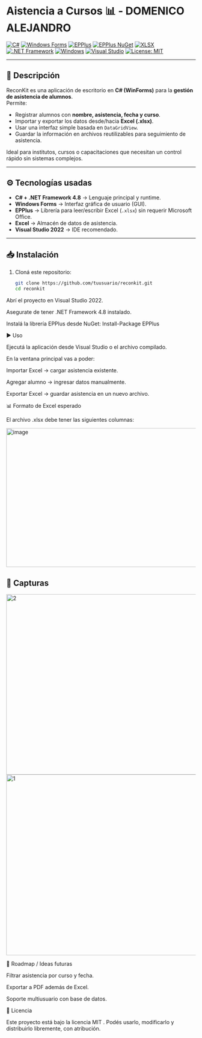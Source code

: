 # Aistencia a Cursos 📊 - DOMENICO ALEJANDRO

[![C#](https://img.shields.io/badge/C%23-language-239120?logo=csharp&logoColor=white)](https://learn.microsoft.com/dotnet/csharp/)
[![Windows Forms](https://img.shields.io/badge/Windows%20Forms-Desktop-0078D6?logo=windows&logoColor=white)](https://learn.microsoft.com/dotnet/desktop/winforms/)
[![EPPlus](https://img.shields.io/badge/EPPlus-Excel%20library-004880?logo=nuget&logoColor=white)](https://www.nuget.org/packages/EPPlus/)
[![EPPlus NuGet](https://img.shields.io/nuget/v/EPPlus.svg?label=EPPlus)](https://www.nuget.org/packages/EPPlus/)
[![XLSX](https://img.shields.io/badge/Excel-.xlsx-217346?logo=microsoft-excel&logoColor=white)](https://learn.microsoft.com/office/open-xml/spreadsheets/)
[![.NET Framework](https://img.shields.io/badge/.NET%20Framework-4.8-512BD4?logo=dotnet&logoColor=white)](https://learn.microsoft.com/dotnet/framework/)
[![Windows](https://img.shields.io/badge/Windows-Only-0078D6?logo=windows&logoColor=white)](https://www.microsoft.com/windows/)
[![Visual Studio](https://img.shields.io/badge/IDE-Visual%20Studio%202022-5C2D91?logo=visual-studio&logoColor=white)](https://visualstudio.microsoft.com/)
[![License: MIT](https://img.shields.io/badge/License-MIT-yellow.svg)](./LICENSE)

---

## 📖 Descripción

ReconKit es una aplicación de escritorio en **C# (WinForms)** para la **gestión de asistencia de alumnos**.  
Permite:

- Registrar alumnos con **nombre, asistencia, fecha y curso**.  
- Importar y exportar los datos desde/hacia **Excel (.xlsx)**.  
- Usar una interfaz simple basada en `DataGridView`.  
- Guardar la información en archivos reutilizables para seguimiento de asistencia.  

Ideal para institutos, cursos o capacitaciones que necesitan un control rápido sin sistemas complejos.

---

## ⚙️ Tecnologías usadas

- **C# + .NET Framework 4.8** → Lenguaje principal y runtime.  
- **Windows Forms** → Interfaz gráfica de usuario (GUI).  
- **EPPlus** → Librería para leer/escribir Excel (`.xlsx`) sin requerir Microsoft Office.  
- **Excel** → Almacén de datos de asistencia.  
- **Visual Studio 2022** → IDE recomendado.  

---

## 📥 Instalación

1. Cloná este repositorio:
   ```bash
   git clone https://github.com/tuusuario/reconkit.git
   cd reconkit
Abrí el proyecto en Visual Studio 2022.

Asegurate de tener .NET Framework 4.8 instalado.

Instalá la librería EPPlus desde NuGet:
Install-Package EPPlus


▶️ Uso

Ejecutá la aplicación desde Visual Studio o el archivo compilado.

En la ventana principal vas a poder:

Importar Excel → cargar asistencia existente.

Agregar alumno → ingresar datos manualmente.

Exportar Excel → guardar asistencia en un nuevo archivo.


📊 Formato de Excel esperado

El archivo .xlsx debe tener las siguientes columnas:

<img width="665" height="369" alt="image" src="https://github.com/user-attachments/assets/fe532854-2a1d-420a-81ce-66ae1714b762" />



## 📸 Capturas
<img width="1085" height="479" alt="2" src="https://github.com/user-attachments/assets/86cfb5ab-2367-44dd-8786-9205086bb7af" />
<img width="920" height="480" alt="1" src="https://github.com/user-attachments/assets/8356d072-d77f-49ca-9e9c-ba4498b425db" />


📌 Roadmap / Ideas futuras

Filtrar asistencia por curso y fecha.

Exportar a PDF además de Excel.

Soporte multiusuario con base de datos.


📜 Licencia

Este proyecto está bajo la licencia MIT
.
Podés usarlo, modificarlo y distribuirlo libremente, con atribución.
